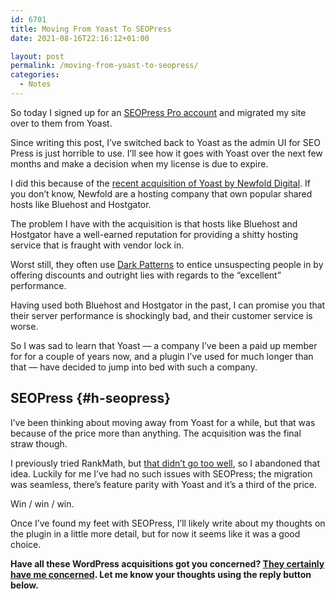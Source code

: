 ```yaml
---
id: 6701
title: Moving From Yoast To SEOPress
date: 2021-08-16T22:16:12+01:00

layout: post
permalink: /moving-from-yoast-to-seopress/
categories:
  - Notes
---
```

<p class="medium">
  So today I signed up for an <a rel="noreferrer noopener" href="https://www.seopress.org/pricing/" target="_blank">SEOPress Pro account</a> and migrated my site over to them from Yoast.
</p>

<p class="notice">
  Since writing this post, I&#8217;ve switched back to Yoast as the admin UI for SEO Press is just horrible to use. I&#8217;ll see how it goes with Yoast over the next few months and make a decision when my license is due to expire.
</p>

I did this because of the <a rel="noreferrer noopener" href="https://yoast.com/exciting-news-yoast-joins-newfold-digital/" target="_blank">recent acquisition of Yoast by Newfold Digital</a>. If you don&#8217;t know, Newfold are a hosting company that own popular shared hosts like Bluehost and Hostgator.

The problem I have with the acquisition is that hosts like Bluehost and Hostgator have a well-earned reputation for providing a shitty hosting service that is fraught with vendor lock in.

Worst still, they often use <a rel="noreferrer noopener" href="https://www.darkpatterns.org" target="_blank">Dark Patterns</a> to entice unsuspecting people in by offering discounts and outright lies with regards to the &#8220;excellent&#8221; performance.

Having used both Bluehost and Hostgator in the past, I can promise you that their server performance is shockingly bad, and their customer service is worse.

So I was sad to learn that Yoast &#8212; a company I&#8217;ve been a paid up member for for a couple of years now, and a plugin I&#8217;ve used for much longer than that &#8212; have decided to jump into bed with such a company.

## SEOPress {#h-seopress}

I&#8217;ve been thinking about moving away from Yoast for a while, but that was because of the price more than anything. The acquisition was the final straw though.

I previously tried RankMath, but <a rel="noreferrer noopener" href="https://kevquirk.com/migrating-from-yoast-to-rankmath-broke-my-site/" data-type="post" data-id="6236" target="_blank">that didn&#8217;t go too well</a>, so I abandoned that idea. Luckily for me I&#8217;ve had no such issues with SEOPress; the migration was seamless, there&#8217;s feature parity with Yoast and it&#8217;s a third of the price.

<p class="medium">
  Win / win / win.
</p>

Once I&#8217;ve found my feet with SEOPress, I&#8217;ll likely write about my thoughts on the plugin in a little more detail, but for now it seems like it was a good choice.

**Have all these WordPress acquisitions got you concerned? <a rel="noreferrer noopener" href="https://kevquirk.com/notes/are-wordpress-plugin-acquisitions-too-much/" data-type="notes" data-id="5727" target="_blank">They certainly have me concerned</a>. Let me know your thoughts using the reply button below.**